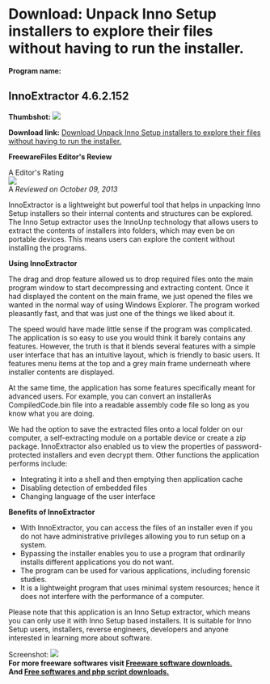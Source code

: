 # Download: Unpack Inno Setup installers to explore their files without having to run the installer.

**Program name:**

## InnoExtractor 4.6.2.152

  
**Thumbshot:** ![](http://www.freewarefiles.com/screenshot/innoextractor_md.jpg)   
  
**Download link:** [Download Unpack Inno Setup installers to explore their files without having to run the installer.](http://freesoftwares.boysofts.com/InnoExtractor_program_92477.html)  
  


**FreewareFiles Editor's Review**  
  


A Editor's Rating  
![](http://www.freewarefiles.com/images/rating/5.gif)  
A _Reviewed on October 09, 2013_   
  
InnoExtractor is a lightweight but powerful tool that helps in unpacking Inno Setup installers so their internal contents and structures can be explored. The Inno Setup extractor uses the InnoUnp technology that allows users to extract the contents of installers into folders, which may even be on portable devices. This means users can explore the content without installing the programs. 

**Using InnoExtractor**

The drag and drop feature allowed us to drop required files onto the main program window to start decompressing and extracting content. Once it had displayed the content on the main frame, we just opened the files we wanted in the normal way of using Windows Explorer. The program worked pleasantly fast, and that was just one of the things we liked about it.

The speed would have made little sense if the program was complicated. The application is so easy to use you would think it barely contains any features. However, the truth is that it blends several features with a simple user interface that has an intuitive layout, which is friendly to basic users. It features menu items at the top and a grey main frame underneath where installer contents are displayed.

At the same time, the application has some features specifically meant for advanced users. For example, you can convert an installerAs CompiledCode.bin file into a readable assembly code file so long as you know what you are doing.

We had the option to save the extracted files onto a local folder on our computer, a self-extracting module on a portable device or create a zip package. InnoExtractor also enabled us to view the properties of password-protected installers and even decrypt them. Other functions the application performs include:

  * Integrating it into a shell and then emptying then application cache 
  * Disabling detection of embedded files 
  * Changing language of the user interface 

**Benefits of InnoExtractor**

  * With InnoExtractor, you can access the files of an installer even if you do not have administrative privileges allowing you to run setup on a system. 
  * Bypassing the installer enables you to use a program that ordinarily installs different applications you do not want. 
  * The program can be used for various applications, including forensic studies. 
  * It is a lightweight program that uses minimal system resources; hence it does not interfere with the performance of a computer. 

Please note that this application is an Inno Setup extractor, which means you can only use it with Inno Setup based installers. It is suitable for Inno Setup users, installers, reverse engineers, developers and anyone interested in learning more about software. 

  
  
Screenshot: ![](http://www.freewarefiles.com/screenshot/innoextractor.jpg)   
**For more freeware softwares visit [Freeware software downloads.](http://freesoftwares.boysofts.com/)**   
**And [Free softwares and php script downloads.](http://www.boysofts.com/)**
